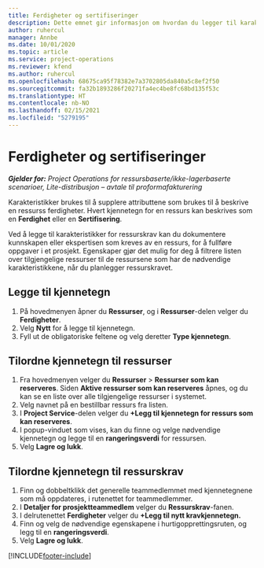 ```yaml
---
title: Ferdigheter og sertifiseringer
description: Dette emnet gir informasjon om hvordan du legger til karakteristikker for ferdigheter og sertifiseringer i ressurser.
author: ruhercul
manager: Annbe
ms.date: 10/01/2020
ms.topic: article
ms.service: project-operations
ms.reviewer: kfend
ms.author: ruhercul
ms.openlocfilehash: 68675ca95f78382e7a3702805da840a5c8ef2f50
ms.sourcegitcommit: fa32b1893286f20271fa4ec4be8fc68bd135f53c
ms.translationtype: HT
ms.contentlocale: nb-NO
ms.lasthandoff: 02/15/2021
ms.locfileid: "5279195"
---
```

# <a name="skills-and-certifications"></a>Ferdigheter og sertifiseringer
_**Gjelder for:** Project Operations for ressursbaserte/ikke-lagerbaserte scenarioer, Lite-distribusjon – avtale til proformafakturering_

Karakteristikker brukes til å supplere attributtene som brukes til å beskrive en ressurss ferdigheter. Hvert kjennetegn for en ressurs kan beskrives som en **Ferdighet** eller en **Sertifisering**.

Ved å legge til karakteristikker for ressurskrav kan du dokumentere kunnskapen eller ekspertisen som kreves av en ressurs, for å fullføre oppgaver i et prosjekt. Egenskaper gjør det mulig for deg å filtrere listen over tilgjengelige ressurser til de ressursene som har de nødvendige karakteristikkene, når du planlegger ressurskravet.

## <a name="add-characteristics"></a>Legge til kjennetegn

1. På hovedmenyen åpner du **Ressurser**, og i **Ressurser**-delen velger du **Ferdigheter**.
2. Velg **Nytt** for å legge til kjennetegn.
3. Fyll ut de obligatoriske feltene og velg deretter **Type kjennetegn**.

## <a name="assign-characteristics-to-resources"></a>Tilordne kjennetegn til ressurser

1. Fra hovedmenyen velger du **Ressurser** > **Ressurser som kan reserveres**. Siden **Aktive ressurser som kan reserveres** åpnes, og du kan se en liste over alle tilgjengelige ressurser i systemet.
2. Velg navnet på en bestillbar ressurs fra listen.
3. I **Project Service**-delen velger du **+Legg til kjennetegn for ressurs som kan reserveres**.
4. I popup-vinduet som vises, kan du finne og velge nødvendige kjennetegn og legge til en **rangeringsverdi** for ressursen.
5. Velg **Lagre og lukk**.

## <a name="assign-characteristics-to-resource-requirements"></a>Tilordne kjennetegn til ressurskrav

1. Finn og dobbeltklikk det generelle teammedlemmet med kjennetegnene som må oppdateres, i rutenettet for teammedlemmer.
2. I **Detaljer for prosjektteammedlem** velger du **Ressurskrav**-fanen.
3. I delrutenettet **Ferdigheter** velger du **+Legg til nytt kravkjennetegn.**
4. Finn og velg de nødvendige egenskapene i hurtigopprettingsruten, og legg til en **rangeringsverdi**.
5. Velg **Lagre og lukk**.

[!INCLUDE[footer-include](../includes/footer-banner.md)]